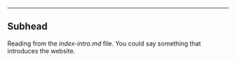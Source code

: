 
---

## Subhead

Reading from the _index-intro.md_ file. You could say something that introduces the website.
